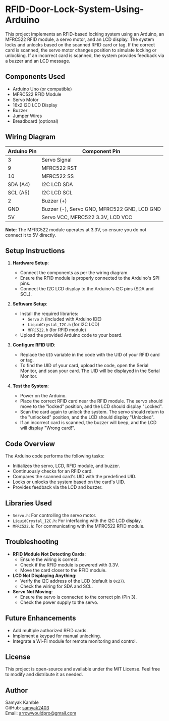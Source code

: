 # RFID-Door-Lock-System-Using-Arduino

This project implements an RFID-based locking system using an Arduino, an MFRC522 RFID module, a servo motor, and an LCD display. The system locks and unlocks based on the scanned RFID card or tag. If the correct card is scanned, the servo motor changes position to simulate locking or unlocking. If an incorrect card is scanned, the system provides feedback via a buzzer and an LCD message.

## Components Used
- Arduino Uno (or compatible)
- MFRC522 RFID Module
- Servo Motor
- 16x2 I2C LCD Display
- Buzzer
- Jumper Wires
- Breadboard (optional)

## Wiring Diagram
| Arduino Pin | Component Pin |
|-------------|---------------|
| 3           | Servo Signal  |
| 9           | MFRC522 RST   |
| 10          | MFRC522 SS    |
| SDA (A4)    | I2C LCD SDA   |
| SCL (A5)    | I2C LCD SCL   |
| 2           | Buzzer (+)    |
| GND         | Buzzer (-), Servo GND, MFRC522 GND, LCD GND |
| 5V          | Servo VCC, MFRC522 3.3V, LCD VCC |

**Note**: The MFRC522 module operates at 3.3V, so ensure you do not connect it to 5V directly.

## Setup Instructions
1. **Hardware Setup**:
   - Connect the components as per the wiring diagram.
   - Ensure the RFID module is properly connected to the Arduino's SPI pins.
   - Connect the I2C LCD display to the Arduino's I2C pins (SDA and SCL).

2. **Software Setup**:
   - Install the required libraries:
     - `Servo.h` (included with Arduino IDE)
     - `LiquidCrystal_I2C.h` (for I2C LCD)
     - `MFRC522.h` (for RFID module)
   - Upload the provided Arduino code to your board.

3. **Configure RFID UID**:
   - Replace the `UID` variable in the code with the UID of your RFID card or tag.
   - To find the UID of your card, upload the code, open the Serial Monitor, and scan your card. The UID will be displayed in the Serial Monitor.

4. **Test the System**:
   - Power on the Arduino.
   - Place the correct RFID card near the RFID module. The servo should move to the "locked" position, and the LCD should display "Locked".
   - Scan the card again to unlock the system. The servo should return to the "unlocked" position, and the LCD should display "Unlocked".
   - If an incorrect card is scanned, the buzzer will beep, and the LCD will display "Wrong card!".

## Code Overview
The Arduino code performs the following tasks:
- Initializes the servo, LCD, RFID module, and buzzer.
- Continuously checks for an RFID card.
- Compares the scanned card's UID with the predefined UID.
- Locks or unlocks the system based on the card's UID.
- Provides feedback via the LCD and buzzer.

## Libraries Used
- `Servo.h`: For controlling the servo motor.
- `LiquidCrystal_I2C.h`: For interfacing with the I2C LCD display.
- `MFRC522.h`: For communicating with the MFRC522 RFID module.

## Troubleshooting
- **RFID Module Not Detecting Cards**:
  - Ensure the wiring is correct.
  - Check if the RFID module is powered with 3.3V.
  - Move the card closer to the RFID module.
- **LCD Not Displaying Anything**:
  - Verify the I2C address of the LCD (default is `0x27`).
  - Check the wiring for SDA and SCL.
- **Servo Not Moving**:
  - Ensure the servo is connected to the correct pin (Pin 3).
  - Check the power supply to the servo.

## Future Enhancements
- Add multiple authorized RFID cards.
- Implement a keypad for manual unlocking.
- Integrate a Wi-Fi module for remote monitoring and control.

## License
This project is open-source and available under the MIT License. Feel free to modify and distribute it as needed.

## Author
Samyak Kamble  
GitHub: [samyak2403](https://github.com/samyak2403)  
Email: arrowwouldpro@gmail.com

